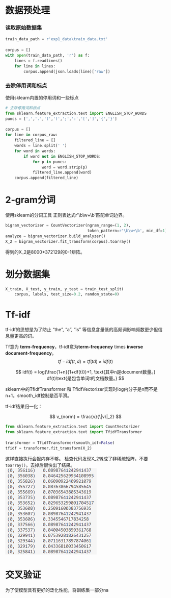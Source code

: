# 数据预处理

### 读取原始数据集
```python
train_data_path = r'exp1_data\train_data.txt'

corpus = []
with open(train_data_path, 'r') as f:
    lines = f.readlines()
    for line in lines:
        corpus.append(json.loads(line)['raw'])
```
### 去除停用词和标点
使用sklearn内置的停用词和一些标点
```python
# 去除停用词和标点
from sklearn.feature_extraction.text import ENGLISH_STOP_WORDS
puncs = [',','.','(',')',';',':','[',']','{','}']

corpus = []
for line in corpus_raw:
    filtered_line = []
    words = line.split(' ')
    for word in words:
        if word not in ENGLISH_STOP_WORDS:
            for p in puncs:
                word = word.strip(p)
            filtered_line.append(word)
    corpus.append(filtered_line)
```
# 2-gram分词
使用sklearn的分词工具
正则表达式r'\b\w+\b'匹配单词边界。

```python
bigram_vectorizer = CountVectorizer(ngram_range=(1, 2),
                                    token_pattern=r'\b\w+\b', min_df=1) # 会提取至少两个字母的单词
analyze = bigram_vectorizer.build_analyzer()
X_2 = bigram_vectorizer.fit_transform(corpus).toarray()
```

得到的X_2是8000*372129的0-1矩阵。

# 划分数据集
```python
X_train, X_test, y_train, y_test = train_test_split(
    corpus, labels, test_size=0.2, random_state=0)
```

# Tf-idf
tf-idf的思想是为了防止 “the”, “a”, “is” 等信息含量低的高频词影响频数更少但信息量更高的词。

Tf意为 **term-frequency**，tf-idf意为**term-frequency** times **inverse document-frequency**。
$$
tf-idf(t,d) = tf(td) \times idf(t)
$$

$$
idf(t) = log(\frac{1+n}{1+df(t)})+1,
\text{其中n是document数量。} df(t)\text{是包含单词t的文档数量。}
$$

sklearn中的TfidfTransformer 和 TfidfVectorizer实现时log内分子是n而不是n+1。smooth_idf控制是否平滑。

tf-idf结果归一化：

$$
v_{norm} = \frac{v}{\|v\|_2}
$$

```python
from sklearn.feature_extraction.text import CountVectorizer
from sklearn.feature_extraction.text import TfidfTransformer

transformer = TfidfTransformer(smooth_idf=False)
tfidf = transformer.fit_transform(X_2)
```
这样直接执行会报内存不够。
检查代码发现X_2转成了非稀疏矩阵，不要`toarray()`。去掉后很快出了结果。
![Alt text](image.png)



# 交叉验证
为了使模型具有更好的泛化性能，将训练集一部分na
